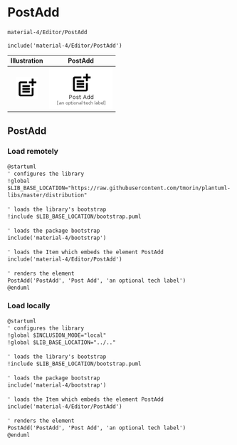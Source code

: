 # PostAdd


```text
material-4/Editor/PostAdd
```

```text
include('material-4/Editor/PostAdd')
```



| Illustration | PostAdd |
| :---: | :---: |
| ![illustration for Illustration](../../material-4/Editor/PostAdd.png) | ![illustration for PostAdd](../../material-4/Editor/PostAdd.Local.png) |




## PostAdd

### Load remotely
```plantuml
@startuml
' configures the library
!global $LIB_BASE_LOCATION="https://raw.githubusercontent.com/tmorin/plantuml-libs/master/distribution"

' loads the library's bootstrap
!include $LIB_BASE_LOCATION/bootstrap.puml

' loads the package bootstrap
include('material-4/bootstrap')

' loads the Item which embeds the element PostAdd
include('material-4/Editor/PostAdd')

' renders the element
PostAdd('PostAdd', 'Post Add', 'an optional tech label')
@enduml
```

### Load locally
```plantuml
@startuml
' configures the library
!global $INCLUSION_MODE="local"
!global $LIB_BASE_LOCATION="../.."

' loads the library's bootstrap
!include $LIB_BASE_LOCATION/bootstrap.puml

' loads the package bootstrap
include('material-4/bootstrap')

' loads the Item which embeds the element PostAdd
include('material-4/Editor/PostAdd')

' renders the element
PostAdd('PostAdd', 'Post Add', 'an optional tech label')
@enduml
```

